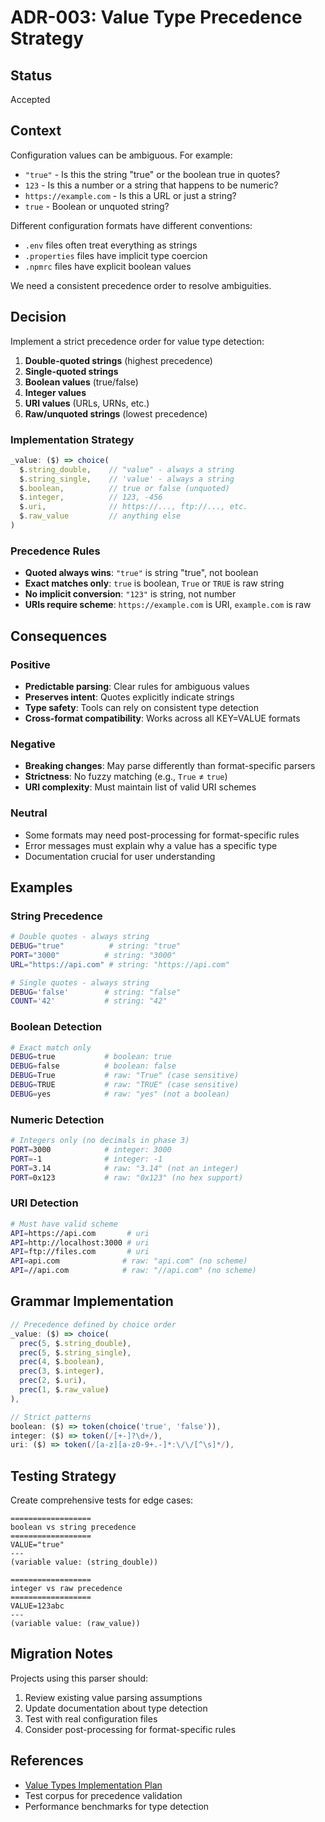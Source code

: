 # ADR-003: Value Type Precedence Strategy

## Status
Accepted

## Context
Configuration values can be ambiguous. For example:
- `"true"` - Is this the string "true" or the boolean true in quotes?
- `123` - Is this a number or a string that happens to be numeric?
- `https://example.com` - Is this a URL or just a string?
- `true` - Boolean or unquoted string?

Different configuration formats have different conventions:
- `.env` files often treat everything as strings
- `.properties` files have implicit type coercion
- `.npmrc` files have explicit boolean values

We need a consistent precedence order to resolve ambiguities.

## Decision
Implement a strict precedence order for value type detection:

1. **Double-quoted strings** (highest precedence)
2. **Single-quoted strings**
3. **Boolean values** (true/false)
4. **Integer values**
5. **URI values** (URLs, URNs, etc.)
6. **Raw/unquoted strings** (lowest precedence)

### Implementation Strategy
```javascript
_value: ($) => choice(
  $.string_double,    // "value" - always a string
  $.string_single,    // 'value' - always a string
  $.boolean,          // true or false (unquoted)
  $.integer,          // 123, -456
  $.uri,              // https://..., ftp://..., etc.
  $.raw_value         // anything else
)
```

### Precedence Rules
- **Quoted always wins**: `"true"` is string "true", not boolean
- **Exact matches only**: `true` is boolean, `True` or `TRUE` is raw string
- **No implicit conversion**: `"123"` is string, not number
- **URIs require scheme**: `https://example.com` is URI, `example.com` is raw

## Consequences

### Positive
- **Predictable parsing**: Clear rules for ambiguous values
- **Preserves intent**: Quotes explicitly indicate strings
- **Type safety**: Tools can rely on consistent type detection
- **Cross-format compatibility**: Works across all KEY=VALUE formats

### Negative
- **Breaking changes**: May parse differently than format-specific parsers
- **Strictness**: No fuzzy matching (e.g., `True` ≠ `true`)
- **URI complexity**: Must maintain list of valid URI schemes

### Neutral
- Some formats may need post-processing for format-specific rules
- Error messages must explain why a value has a specific type
- Documentation crucial for user understanding

## Examples

### String Precedence
```bash
# Double quotes - always string
DEBUG="true"          # string: "true"
PORT="3000"          # string: "3000"
URL="https://api.com" # string: "https://api.com"

# Single quotes - always string  
DEBUG='false'        # string: "false"
COUNT='42'           # string: "42"
```

### Boolean Detection
```bash
# Exact match only
DEBUG=true           # boolean: true
DEBUG=false          # boolean: false
DEBUG=True           # raw: "True" (case sensitive)
DEBUG=TRUE           # raw: "TRUE" (case sensitive)
DEBUG=yes            # raw: "yes" (not a boolean)
```

### Numeric Detection
```bash
# Integers only (no decimals in phase 3)
PORT=3000            # integer: 3000
PORT=-1              # integer: -1
PORT=3.14            # raw: "3.14" (not an integer)
PORT=0x123           # raw: "0x123" (no hex support)
```

### URI Detection
```bash
# Must have valid scheme
API=https://api.com       # uri
API=http://localhost:3000 # uri
API=ftp://files.com       # uri
API=api.com              # raw: "api.com" (no scheme)
API=//api.com            # raw: "//api.com" (no scheme)
```

## Grammar Implementation
```javascript
// Precedence defined by choice order
_value: ($) => choice(
  prec(5, $.string_double),
  prec(5, $.string_single),
  prec(4, $.boolean),
  prec(3, $.integer),
  prec(2, $.uri),
  prec(1, $.raw_value)
),

// Strict patterns
boolean: ($) => token(choice('true', 'false')),
integer: ($) => token(/[+-]?\d+/),
uri: ($) => token(/[a-z][a-z0-9+.-]*:\/\/[^\s]*/),
```

## Testing Strategy
Create comprehensive tests for edge cases:
```
==================
boolean vs string precedence
==================
VALUE="true"
---
(variable value: (string_double))

==================
integer vs raw precedence  
==================
VALUE=123abc
---
(variable value: (raw_value))
```

## Migration Notes
Projects using this parser should:
1. Review existing value parsing assumptions
2. Update documentation about type detection
3. Test with real configuration files
4. Consider post-processing for format-specific rules

## References
- [Value Types Implementation Plan](../../plans/tree-sitter/kvconf/02-phase2-strings.md)
- Test corpus for precedence validation
- Performance benchmarks for type detection